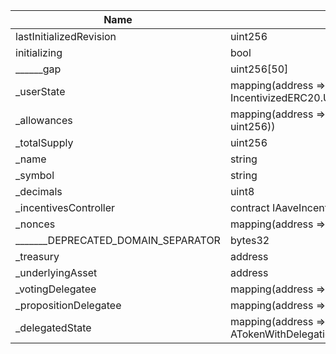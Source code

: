 | Name                               | Type                                                                  | Slot | Offset | Bytes | Contract                                                    |
|------------------------------------|-----------------------------------------------------------------------|------|--------|-------|-------------------------------------------------------------|
| lastInitializedRevision            | uint256                                                               | 0    | 0      | 32    | src/contracts/ATokenWithDelegation.sol:ATokenWithDelegation |
| initializing                       | bool                                                                  | 1    | 0      | 1     | src/contracts/ATokenWithDelegation.sol:ATokenWithDelegation |
| ______gap                          | uint256[50]                                                           | 2    | 0      | 1600  | src/contracts/ATokenWithDelegation.sol:ATokenWithDelegation |
| _userState                         | mapping(address => struct IncentivizedERC20.UserState)                | 52   | 0      | 32    | src/contracts/ATokenWithDelegation.sol:ATokenWithDelegation |
| _allowances                        | mapping(address => mapping(address => uint256))                       | 53   | 0      | 32    | src/contracts/ATokenWithDelegation.sol:ATokenWithDelegation |
| _totalSupply                       | uint256                                                               | 54   | 0      | 32    | src/contracts/ATokenWithDelegation.sol:ATokenWithDelegation |
| _name                              | string                                                                | 55   | 0      | 32    | src/contracts/ATokenWithDelegation.sol:ATokenWithDelegation |
| _symbol                            | string                                                                | 56   | 0      | 32    | src/contracts/ATokenWithDelegation.sol:ATokenWithDelegation |
| _decimals                          | uint8                                                                 | 57   | 0      | 1     | src/contracts/ATokenWithDelegation.sol:ATokenWithDelegation |
| _incentivesController              | contract IAaveIncentivesController                                    | 57   | 1      | 20    | src/contracts/ATokenWithDelegation.sol:ATokenWithDelegation |
| _nonces                            | mapping(address => uint256)                                           | 58   | 0      | 32    | src/contracts/ATokenWithDelegation.sol:ATokenWithDelegation |
| _______DEPRECATED_DOMAIN_SEPARATOR | bytes32                                                               | 59   | 0      | 32    | src/contracts/ATokenWithDelegation.sol:ATokenWithDelegation |
| _treasury                          | address                                                               | 60   | 0      | 20    | src/contracts/ATokenWithDelegation.sol:ATokenWithDelegation |
| _underlyingAsset                   | address                                                               | 61   | 0      | 20    | src/contracts/ATokenWithDelegation.sol:ATokenWithDelegation |
| _votingDelegatee                   | mapping(address => address)                                           | 62   | 0      | 32    | src/contracts/ATokenWithDelegation.sol:ATokenWithDelegation |
| _propositionDelegatee              | mapping(address => address)                                           | 63   | 0      | 32    | src/contracts/ATokenWithDelegation.sol:ATokenWithDelegation |
| _delegatedState                    | mapping(address => struct ATokenWithDelegation.ATokenDelegationState) | 64   | 0      | 32    | src/contracts/ATokenWithDelegation.sol:ATokenWithDelegation |
